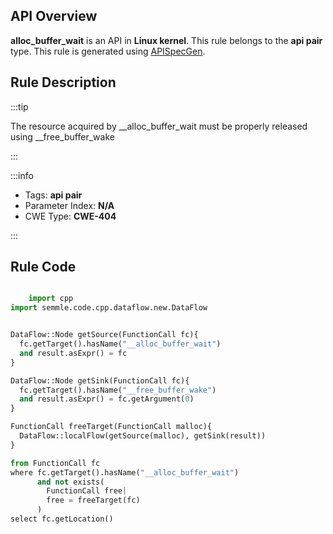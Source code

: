 ---
---


## API Overview
**alloc_buffer_wait** is an API in **Linux kernel**. This rule belongs to the **api pair** type. This rule is generated using [APISpecGen](../../tools/APISpecGen).
## Rule Description

:::tip

The resource acquired by __alloc_buffer_wait must be properly released using __free_buffer_wake

:::

:::info

- Tags: **api pair**
- Parameter Index: **N/A**
- CWE Type: **CWE-404**

:::

## Rule Code
```python

    import cpp
import semmle.code.cpp.dataflow.new.DataFlow


DataFlow::Node getSource(FunctionCall fc){
  fc.getTarget().hasName("__alloc_buffer_wait")
  and result.asExpr() = fc
}

DataFlow::Node getSink(FunctionCall fc){
  fc.getTarget().hasName("__free_buffer_wake")
  and result.asExpr() = fc.getArgument(0)
}

FunctionCall freeTarget(FunctionCall malloc){
  DataFlow::localFlow(getSource(malloc), getSink(result))
}

from FunctionCall fc
where fc.getTarget().hasName("__alloc_buffer_wait")
      and not exists(
        FunctionCall free| 
        free = freeTarget(fc)
      )
select fc.getLocation()

    
```